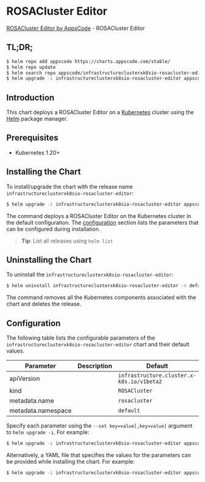 # ROSACluster Editor

[ROSACluster Editor by AppsCode](https://appscode.com) - ROSACluster Editor

## TL;DR;

```bash
$ helm repo add appscode https://charts.appscode.com/stable/
$ helm repo update
$ helm search repo appscode/infrastructureclusterxk8sio-rosacluster-editor --version=v0.18.0
$ helm upgrade -i infrastructureclusterxk8sio-rosacluster-editor appscode/infrastructureclusterxk8sio-rosacluster-editor -n default --create-namespace --version=v0.18.0
```

## Introduction

This chart deploys a ROSACluster Editor on a [Kubernetes](http://kubernetes.io) cluster using the [Helm](https://helm.sh) package manager.

## Prerequisites

- Kubernetes 1.20+

## Installing the Chart

To install/upgrade the chart with the release name `infrastructureclusterxk8sio-rosacluster-editor`:

```bash
$ helm upgrade -i infrastructureclusterxk8sio-rosacluster-editor appscode/infrastructureclusterxk8sio-rosacluster-editor -n default --create-namespace --version=v0.18.0
```

The command deploys a ROSACluster Editor on the Kubernetes cluster in the default configuration. The [configuration](#configuration) section lists the parameters that can be configured during installation.

> **Tip**: List all releases using `helm list`

## Uninstalling the Chart

To uninstall the `infrastructureclusterxk8sio-rosacluster-editor`:

```bash
$ helm uninstall infrastructureclusterxk8sio-rosacluster-editor -n default
```

The command removes all the Kubernetes components associated with the chart and deletes the release.

## Configuration

The following table lists the configurable parameters of the `infrastructureclusterxk8sio-rosacluster-editor` chart and their default values.

|     Parameter      | Description |                       Default                        |
|--------------------|-------------|------------------------------------------------------|
| apiVersion         |             | <code>infrastructure.cluster.x-k8s.io/v1beta2</code> |
| kind               |             | <code>ROSACluster</code>                             |
| metadata.name      |             | <code>rosacluster</code>                             |
| metadata.namespace |             | <code>default</code>                                 |


Specify each parameter using the `--set key=value[,key=value]` argument to `helm upgrade -i`. For example:

```bash
$ helm upgrade -i infrastructureclusterxk8sio-rosacluster-editor appscode/infrastructureclusterxk8sio-rosacluster-editor -n default --create-namespace --version=v0.18.0 --set apiVersion=infrastructure.cluster.x-k8s.io/v1beta2
```

Alternatively, a YAML file that specifies the values for the parameters can be provided while
installing the chart. For example:

```bash
$ helm upgrade -i infrastructureclusterxk8sio-rosacluster-editor appscode/infrastructureclusterxk8sio-rosacluster-editor -n default --create-namespace --version=v0.18.0 --values values.yaml
```
